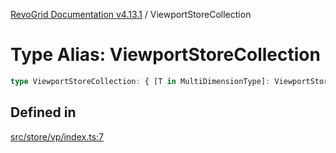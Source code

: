 [RevoGrid Documentation v4.13.1](README.md) / ViewportStoreCollection

# Type Alias: ViewportStoreCollection

```ts
type ViewportStoreCollection: { [T in MultiDimensionType]: ViewportStore };
```

## Defined in

[src/store/vp/index.ts:7](https://github.com/revolist/revogrid/blob/4ebc7221c475d12b7f731e54908af9eefb855c73/src/store/vp/index.ts#L7)

